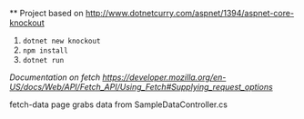 ** Project based on http://www.dotnetcurry.com/aspnet/1394/aspnet-core-knockout
1. `dotnet new knockout`
2. `npm install`
3. `dotnet run`

*Documentation on fetch https://developer.mozilla.org/en-US/docs/Web/API/Fetch_API/Using_Fetch#Supplying_request_options*

fetch-data page grabs data from SampleDataController.cs